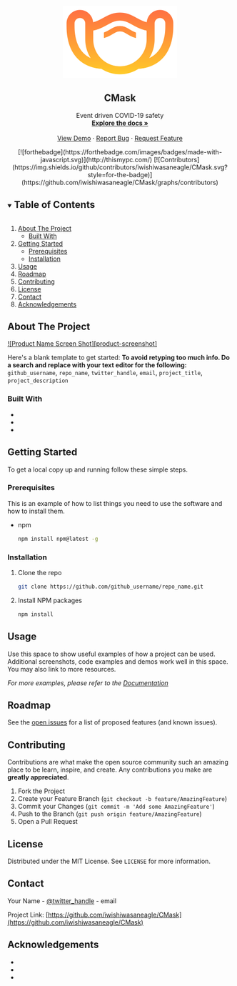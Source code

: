 <!-- PROJECT LOGO -->
<br />
<p align="center">
  <a href="https://github.com/iwishiwasaneagle/CMask">
    <img src="images/logo.png" alt="Logo" width="256" height="161">
  </a>

  <h2 align="center">CMask</h2>  


  <p align="center">
    Event driven COVID-19 safety
    <br />
    <a href="https://github.com/github_username/repo_name"><strong>Explore the docs »</strong></a>
    <br />
    <br />
    <a href="https://github.com/github_username/repo_name">View Demo</a>
    ·
    <a href="https://github.com/github_username/repo_name/issues">Report Bug</a>
    ·
    <a href="https://github.com/github_username/repo_name/issues">Request Feature</a>
  </p>
</p>
  <div align="center">
    [![forthebadge](https://forthebadge.com/images/badges/made-with-javascript.svg)](http://thismypc.com/)
    [![Contributors](https://img.shields.io/github/contributors/iwishiwasaneagle/CMask.svg?style=for-the-badge)](https://github.com/iwishiwasaneagle/CMask/graphs/contributors)
<!--     [![Forks][forks-shield]][forks-url]
    [![Stargazers][stars-shield]][stars-url]
    [![Issues][issues-shield]][issues-url]
    [![MIT License][license-shield]][license-url]
 -->

  </div>


<!-- TABLE OF CONTENTS -->
<details open="open">
  <summary><h2 style="display: inline-block">Table of Contents</h2></summary>
  <ol>
    <li>
      <a href="#about-the-project">About The Project</a>
      <ul>
        <li><a href="#built-with">Built With</a></li>
      </ul>
    </li>
    <li>
      <a href="#getting-started">Getting Started</a>
      <ul>
        <li><a href="#prerequisites">Prerequisites</a></li>
        <li><a href="#installation">Installation</a></li>
      </ul>
    </li>
    <li><a href="#usage">Usage</a></li>
    <li><a href="#roadmap">Roadmap</a></li>
    <li><a href="#contributing">Contributing</a></li>
    <li><a href="#license">License</a></li>
    <li><a href="#contact">Contact</a></li>
    <li><a href="#acknowledgements">Acknowledgements</a></li>
  </ol>
</details>



<!-- ABOUT THE PROJECT -->
## About The Project

[![Product Name Screen Shot][product-screenshot]](https://example.com)

Here's a blank template to get started:
**To avoid retyping too much info. Do a search and replace with your text editor for the following:**
`github_username`, `repo_name`, `twitter_handle`, `email`, `project_title`, `project_description`


### Built With

* []()
* []()
* []()



<!-- GETTING STARTED -->
## Getting Started

To get a local copy up and running follow these simple steps.

### Prerequisites

This is an example of how to list things you need to use the software and how to install them.
* npm
  ```sh
  npm install npm@latest -g
  ```

### Installation

1. Clone the repo
   ```sh
   git clone https://github.com/github_username/repo_name.git
   ```
2. Install NPM packages
   ```sh
   npm install
   ```



<!-- USAGE EXAMPLES -->
## Usage

Use this space to show useful examples of how a project can be used. Additional screenshots, code examples and demos work well in this space. You may also link to more resources.

_For more examples, please refer to the [Documentation](https://example.com)_



<!-- ROADMAP -->
## Roadmap

See the [open issues](https://github.com/github_username/repo_name/issues) for a list of proposed features (and known issues).



<!-- CONTRIBUTING -->
## Contributing

Contributions are what make the open source community such an amazing place to be learn, inspire, and create. Any contributions you make are **greatly appreciated**.

1. Fork the Project
2. Create your Feature Branch (`git checkout -b feature/AmazingFeature`)
3. Commit your Changes (`git commit -m 'Add some AmazingFeature'`)
4. Push to the Branch (`git push origin feature/AmazingFeature`)
5. Open a Pull Request



<!-- LICENSE -->
## License

Distributed under the MIT License. See `LICENSE` for more information.



<!-- CONTACT -->
## Contact

Your Name - [@twitter_handle](https://twitter.com/twitter_handle) - email

Project Link: [https://github.com/iwishiwasaneagle/CMask](https://github.com/iwishiwasaneagle/CMask)



<!-- ACKNOWLEDGEMENTS -->
## Acknowledgements

* []()
* []()
* []()





<!-- MARKDOWN LINKS & IMAGES -->
<!-- https://www.markdownguide.org/basic-syntax/#reference-style-links -->
[contributors-shield]: https://img.shields.io/github/contributors/iwishiwasaneagle/CMask.svg?style=for-the-badge
[contributors-url]: https://github.com/iwishiwasaneagle/CMask/graphs/contributors
[forks-shield]: https://img.shields.io/github/forks/iwishiwasaneagle/CMask.svg?style=for-the-badge
[forks-url]: https://github.com/iwishiwasaneagle/CMask/network/members
[stars-shield]: https://img.shields.io/github/stars/iwishiwasaneagle/CMask.svg?style=for-the-badge
[stars-url]: https://github.com/iwishiwasaneagle/CMask/stargazers
[issues-shield]: https://img.shields.io/github/issues/iwishiwasaneagle/CMask.svg?style=for-the-badge
[issues-url]: https://github.com/iwishiwasaneagle/CMask/issues
[license-shield]: https://img.shields.io/github/license/iwishiwasaneagle/CMask.svg?style=for-the-badge
[license-url]: https://github.com/iwishiwasaneagle/CMask/blob/master/LICENSE.txt
